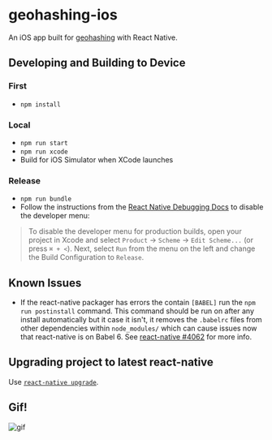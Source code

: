 geohashing-ios
==================

An iOS app built for [geohashing](https://xkcd.com/426/) with React Native.


## Developing and Building to Device

### First

- `npm install`

### Local

- `npm run start`
- `npm run xcode`
- Build for iOS Simulator when XCode launches

### Release

- `npm run bundle`
- Follow the instructions from the [React Native Debugging Docs](https://facebook.github.io/react-native/docs/debugging.html#debugging-react-native-apps) to disable the developer menu:

> To disable the developer menu for production builds, open your project in Xcode and select `Product` → `Scheme` → `Edit Scheme...` (or press `⌘ + <`). Next, select `Run` from the menu on the left and change the Build Configuration to `Release`.


## Known Issues

- If the react-native packager has errors the contain `[BABEL]` run the `npm run postinstall` command. This command should be run on after any install automatically but it case it isn't, it removes the `.babelrc` files from other dependencies within `node_modules/` which can cause issues now that react-native is on Babel 6. See [react-native #4062](https://github.com/facebook/react-native/issues/4062#issuecomment-164598155) for more info.


## Upgrading project to latest react-native

Use [`react-native upgrade`](https://facebook.github.io/react-native/docs/upgrading.html#2-upgrade-your-project-templates).

## Gif!

![gif](https://cldup.com/2wc-X5x034.gif)
